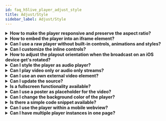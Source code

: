 ```yaml
---
id: faq_h5live_player_adjust_style
title: Adjust/Style
sidebar_label: Adjust/Style
---
```


<details><summary><strong>How to make the player responsive and preserve the aspect ratio?</strong></summary>
<br>The following example is for a **16:9 ratio**, which can be changed to work for all other aspect ratios.

### 1. Player configuration
Set the `style.width` and `style.height` properties inside the player config to `auto` to  keep the size of the parent container.

```
    // player config 
    var config = {
        "style": {
            "width": "auto",
            "height": "auto"
        },
        ...
    }
```

### 2. Player DIV CSS
Set a percentage value for `padding-bottom` to maintain the aspect ratio of the players `<div>` element.
<br>For a 16:9 aspect ratio: **(9 / 16 = 0.5625) = 56.25%**

``` 
    <body>
        <div id="playerDiv" style="padding-bottom: 56.25%"></div>
    </body>
```

### Other aspect ratios

| Aspect ratio | padding-bottom |
| ------------ | -------------- |
| 1:1          | 100%           |
| 16:9         | 56.25%         |
| 4:3          | 75%            |


</details>

<details>
<summary><strong>How to embed the player into an iframe element?</strong></summary>
For most use cases the implementation of the player directly into the page is the best option. We recommend embedding the player within an iframe element only when the use case requires it.

### 1. Creating the embedded page including the player on your side

Please find information and examples on how to add the player to a webpage [here](https://docs.nanocosmos.de/docs/nanoplayer/nanoplayer_getting_started/).

### 2. Embedding the player page in an iframe on a second page on the distribution side

**Important:** The `allowfullscreen` attribute is required if the page wants to support fullscreen video.

```
    <iframe id="ifvideo" width="640" height="480" scrolling="no" frameborder="0" allowfullscreen=""
    src="//yourdomain.com/playerpage.html">
    </iframe>
```

</details>

<details><summary><strong>Can I use a raw player without built-in controls, animations and styles?</strong></summary>

Yes, by passing the config property `config.style.view = false`. 

The view is the top level UI layer containing all built-in controls, animations and styles including automatic video scaling. 
Disabling the view will disable these features as well which is why this is recommended for experienced users only. 

If you want to disable certain parts of the view (eg. controls) keep the `config.style.view` enabled and disable the specific property

Example to disable inline controls: 

```
    "style": {
        "view": true // default,
        "controls": false
    },
```

You can find more information regarding config properties in our API docs [here](../../nanoplayer/nanoplayer_api/#nanoplayerconfig--codeobjectcode).


> **Important:**
> If you create custom controls or other overlay elements make sure to set the `z-index` value > 1 to ensure they are positioned on top of the video layer.

</details>

<details><summary><strong>Can I customize the inline controls?</strong></summary>

Yes, of course. To adjust the inline controls please follow our customization guideline [here](../../nanoplayer/nanoplayer_feature_customization/#built-in-controls-animations-and-styles)

In case you would like to disable them, it is enough to pass false in `config.style.controls`.

```
config.style.controls = false;
```

> **Important:**
> If you create custom controls or other overlay elements make sure to set the `z-index` value > 10 to ensure they are positioned on top of the video layer.

</details>

<details><summary><strong>How to adjust the playout orientation when the broadcast on an iOS device get's rotated?</strong></summary>

> **Note:** 
> The iPhone and iPad send the stream with the initial orientation of the device. Meaning, if you rotate the device the stream is rotated which is a technical restriction that we can not change.

In order to have live rotation on the player side, we send rotation **metadata** to the player to adjust the playback to the rotation.
To receive metadata on the player side simply enable it within your player config:

```
    "playback": {
        "metadata": true
    },
```

</details>

<details><summary><strong>Can I style the player as audio player?</strong></summary>

Yes, you can style the player as audio player by passing

```javascript
config.style.audioPlayer = true;
```

</details>

<details><summary><strong>Can I play video only or audio only streams?</strong></summary>

Yes.


</details>

<details><summary><strong>Can I use an own external video element?</strong></summary>

Yes, by passing the `id` attribute of an existing html5 video element through the config property `playback.videoId`. The video will be inserted into the players container and existing styles will be overwritten and restored after a destroy. 

> **Important:**
> Since introducing player version **4.4** with seamless stream switching on iOS & iPadOS, **2** video elements are needed internally. So for special use cases where existing video tags need to be used for playback an `array` of maximal two element Ids can be provided via the `playback.videoId` config property (**NOT mandatory**)
> - if 0 Ids are provided 2 video elements will be created internally
> - if 1 Id is provided the other video element will be created internally
> 
> You can find more information regarding the `playback.videoId` and other config properties in our [API docs](../../nanoplayer/nanoplayer_api#nanoplayerconfig--codeobjectcode).

</details>

<details><summary><strong>Can I update the source?</strong></summary>

Yes, by executing the player’s function `updateSource` with an updated `config.source` object.

</details>

<details><summary><strong>Is a fullscreen functionality available?</strong></summary>

Yes. Fullscreen is available over the public [fullscreen API](../../nanoplayer/nanoplayer_feature_fullscreen_api) or over the bottom right fullscreen button in the built-in H5live player control bar.

</details>

<details><summary><strong>Can I use a poster as placeholder for the video?</strong></summary>

Since the **nanoStream H5Live Player Version 4.9.1** it is possible.
Poster images, which are displayed while the video element is loading, are supported and can be added in the `config.style.poster`. The string has to be a relative or absolute path to a valid image source like `"./assets/poster.png"` or image URL.

#### Example

```javascript
"style": {
    "poster": "https://[yourdomain]/assets/niceimage.png"
}
```

However, if you prefer to use other version of H5Live Player, you cannot set poster in this way. Alternatively, you can use a workaround by passing the id of an existing video tag with poster through the config (`config.playback.videoId`). This video element would be used by the player instead of creating a new one. See [here](../../nanoplayer/nanoplayer_api#nanoplayerconfig--codeobjectcode).

Another possibility can be that you grab the video element from the DOM after successful setup and then modify the poster attribute.

```javascript
var video = document.querySelector("#playerDiv video");
video.poster = ....;
```

</details>

<details><summary><strong>Can I change the background color of the player?</strong></summary>

To change the background color of the player set the backgroundColor parameter in `config.style.backgroundColor` to the desired color. By default it is set to black.

#### Code example with changed background color

```
"style": {
    "backgroundColor": 'white'
}
```

However, if you prefer to use older version of **nanoStream H5Live Player**, then there is no way to configure the background-color of the video element, but you can have workarounds. You can select the video in the resolve function of the promise (see the sample) and then change the color or you can create a global CSS rule for video elements. Please see the following examples.

#### Code example with change in the resolve function of the promise

```javascript
var player; 
  var config = {
    "source": {
        "bintu": {
            "apiurl": "https://bintu.nanocosmos.de",
            "streamid": "236af21e-fbf3-4ba3-889c-343ef3f0e7ca"
        }
    },
   "playback": {
      "autoplay": true,
      "automute": true,
      "muted": false
  },
  "style": {
      "controls": true,
      "width": "auto",
      "height": "auto",    
      }
};
document.addEventListener('DOMContentLoaded', function () {
    player = new NanoPlayer("playerDiv");
    player.setup(config).then(function (config) {
        console.log("setup success");
        console.log("config: " + JSON.stringify(config, undefined, 4));
        var video = document.querySelector('#playerDiv video');
        video.style.backgroundColor = '#123456';
    }, function (error) {
        alert(error.message);
    });
});
```
#### Code example with changed global CSS rule

```
<style>
    video {
        background-color: #123456;
    }
</style>
```

</details>

<details><summary><strong>Is there a simple code snippet available?</strong></summary>

Yes. Please check out the 'Getting started' topic in the documentation. 
https://docs.nanocosmos.de/docs/nanoplayer/nanoplayer_getting_started/

</details>

<details><summary><strong>Can I use the player within a mobile webview?</strong></summary>

Yes. Some mobile webviews require configuration flags to be set on the app level 
to allow, e.g. inline playback or playback without user interaction (autoplay). 
Examples
iOS: allowsInlineMediaPlayback, mediaTypesRequiringUserActionForPlayback 
Android: setMediaPlaybackRequiresUserGesture

Please check the documentation of the webview component. 

</details>

<details><summary><strong>Can I have multiple player instances in one page?</strong></summary>

Yes. Please check out the nanoplayer-multi sample in the player package. 

</details>